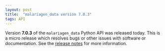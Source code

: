 ```yaml
---
layout: post
title:  "malariagen_data version 7.0.3"
tags: API
---
```


Version <strong>7.0.3</strong> of the `malariagen_data` Python API was
released today. This is a micro release which resolves bugs or other
issues with software or documentation. See the [release
notes](https://github.com/malariagen/malariagen-data-python/releases/tag/v7.0.3)
for more information.

